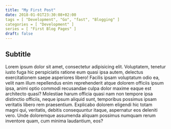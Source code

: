 ```yaml
---
title: "My First Post"
date: 2018-01-01T23:30:08+02:00
tags = [ "Development", "Go", "fast", "Blogging" ]
categories = [ "Development" ]
series = [ "First Blog Pages" ]
draft: false
---
```


## Subtitle

Lorem ipsum dolor sit amet, consectetur adipisicing elit. Voluptatem, tenetur iusto fuga hic perspiciatis ratione eum quasi ipsa autem, delectus exercitationem saepe asperiores libero! Facilis ipsam voluptatum odio ea, velit nam illum repellendus enim reprehenderit atque dolorem officiis ipsum ipsa, animi optio commodi recusandae culpa dolor maxime eaque est architecto quasi? Molestiae harum officia quasi nam non tempore ipsa distinctio officiis, neque ipsum aliquid sunt, temporibus possimus ipsam veritatis libero rem praesentium. Explicabo dolorem eligendi hic totam magni qui, veritatis, debitis consequuntur itaque, aspernatur eos deleniti vero. Unde doloremque assumenda aliquam possimus numquam rerum inventore quam, cum minima laudantium, eos?
